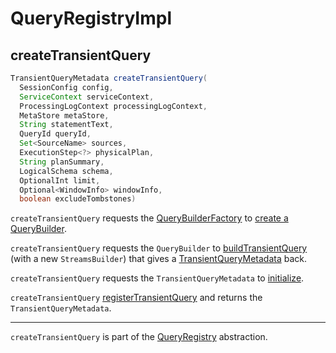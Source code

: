 # QueryRegistryImpl

## <span id="createTransientQuery"> createTransientQuery

```java
TransientQueryMetadata createTransientQuery(
  SessionConfig config,
  ServiceContext serviceContext,
  ProcessingLogContext processingLogContext,
  MetaStore metaStore,
  String statementText,
  QueryId queryId,
  Set<SourceName> sources,
  ExecutionStep<?> physicalPlan,
  String planSummary,
  LogicalSchema schema,
  OptionalInt limit,
  Optional<WindowInfo> windowInfo,
  boolean excludeTombstones)
```

`createTransientQuery` requests the [QueryBuilderFactory](#queryBuilderFactory) to [create a QueryBuilder](QueryBuilderFactory.md#create).

`createTransientQuery` requests the `QueryBuilder` to [buildTransientQuery](QueryBuilder.md#buildTransientQuery) (with a new `StreamsBuilder`) that gives a [TransientQueryMetadata](TransientQueryMetadata.md) back.

`createTransientQuery` requests the `TransientQueryMetadata` to [initialize](QueryMetadataImpl.md#initialize).

`createTransientQuery` [registerTransientQuery](#registerTransientQuery) and returns the `TransientQueryMetadata`.

---

`createTransientQuery` is part of the [QueryRegistry](QueryRegistry.md#createTransientQuery) abstraction.
